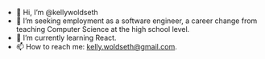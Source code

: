 - 👋 Hi, I’m @kellywoldseth
- 👀 I’m seeking employment as a software engineer, a career change from teaching Computer Science at the high school level. 
- 🌱 I’m currently learning React.
- 📫 How to reach me: kelly.woldseth@gmail.com.
